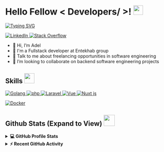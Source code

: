 <h1> Hello Fellow < Developers/ >! <img src = "https://raw.githubusercontent.com/MartinHeinz/MartinHeinz/master/wave.gif" width = 30px> </h1>
<p align='center'>
</p>

<p>
  <a href="https://git.io/typing-svg"><img src="https://readme-typing-svg.demolab.com?font=Fira+Code&duration=3000&pause=1000&width=435&lines=I'm+a+back-end+developer;Who+loves+golan+and+laravel;And+also+a+neovim+lover+%F0%9F%AB%80" alt="Typing SVG"></a>
</p>

   <a href="https://www.linkedin.com/in/adel-hadadi-3602b9228/" target="_blank">
    <img alt="LinkedIn" src="https://img.shields.io/badge/LinkedIn-0077B5?style=for-the-badge&logo=linkedin&logoColor=white">
  </a>   
   <a href="https://medium.com/@adel-hadadi" target="_blank">
    <img alt="Stack Overflow" src="https://img.shields.io/badge/Medium-12100E?style=for-the-badge&logo=medium&logoColor=white">
  </a>  
  
- 👋 Hi, I’m Adel
- 💼 I'm a Fullstack developer at Entekhab group
- 💬 Talk to me about freelancing opportunities in software engineering
- 👯 I’m looking to collaborate on backend software engineering projects

<h2> Skills <img src = "https://media2.giphy.com/media/QssGEmpkyEOhBCb7e1/giphy.gif?cid=ecf05e47a0n3gi1bfqntqmob8g9aid1oyj2wr3ds3mg700bl&rid=giphy.gif" width = 32px> </h2>
  <a href="https://www.go.dev" target="_blank">
    <img alt="Golang" src="https://img.shields.io/badge/go-%2300ADD8.svg?style=for-the-badge&logo=go&logoColor=white">
  </a>

   <a href="https://www.php.net" target="_blank">
    <img alt="php" src="https://img.shields.io/badge/php-%23777BB4.svg?style=for-the-badge&logo=php&logoColor=white">
  </a>

  <a href="https://www.laravel.com" target="_blank">
    <img alt="Laravel" src="https://img.shields.io/badge/laravel-%23FF2D20.svg?style=for-the-badge&logo=laravel&logoColor=white">
  </a>

<a href="https://www.vuejs.org" target="_blank">
    <img alt="Vue" src="https://img.shields.io/badge/vuejs-%2335495e.svg?style=for-the-badge&logo=vuedotjs&logoColor=%234FC08D">
  </a>

  <a href="https://www.nuxt.com" target="_blank">
    <img alt="Nuxt js" src="https://img.shields.io/badge/Nuxt-002E3B?style=for-the-badge&logo=nuxtdotjs&logoColor=#00DC82">
  </a>
  
  
<a href="https://www.docker.com/"><img alt="Docker" src="https://img.shields.io/badge/Docker-2CA5E0?style=for-the-badge&logo=docker&logoColor=white"></a>

<h2> Github Stats (Expand to View) <img src = "https://i.pinimg.com/originals/65/c4/f4/65c4f452571be1261e9c623f7da488ac.gif" width = 35px> </h2>

<details> 
  <summary><b>💻 GitHub Profile Stats</b></summary>
  <br/>
  <p align="center">
    <a href="https://github.com/anuraghazra/github-readme-stats"><img alt="Aastha's Github Stats" src="https://github-readme-stats.vercel.app/api?username=aastha12&show_icons=true&count_private=true&theme=algolia" height="192px"/></a>
<br/>
  &nbsp;
	  <img src="https://github-readme-stats.vercel.app/api/top-langs?username=aastha12&show_icons=true&locale=en&layout=compact&theme=algolia" alt="aastha12" height="192px"/>
  <br/>
  </p>
</details>


<details>
  <summary><b>⚡ Recent GitHub Activity</b></summary>
  <br/>
   <a href="https://github.com/adel-hadadi"><img alt="Aastha's Activity Graph" src="https://activity-graph.herokuapp.com/graph?username=adel-hadadi&custom_title=Aastha's%20Contribution%20Graph&theme=react-dark" /></a>
  <br/>

</details>

